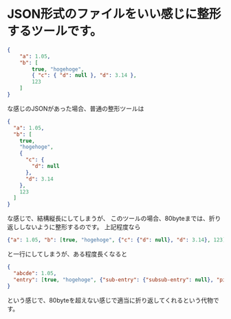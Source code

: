 # JSON形式のファイルをいい感じに整形するツールです。

~~~ json
{
    "a": 1.05,
    "b": [
        true, "hogehoge",
        { "c": { "d": null }, "d": 3.14 },
        123
    ]
}
~~~

な感じのJSONがあった場合、普通の整形ツールは

~~~ json
{
  "a": 1.05,
  "b": [
    true,
    "hogehoge",
    {
      "c": {
        "d": null
      },
      "d": 3.14
    },
    123
  ]
}
~~~

な感じで、結構縦長にしてしまうが、
このツールの場合、80byteまでは、折り返ししないように整形するのです。
上記程度なら

~~~ json
{"a": 1.05, "b": [true, "hogehoge", {"c": {"d": null}, "d": 3.14}, 123]}
~~~

と一行にしてしまうが、ある程度長くなると

~~~ json
{
  "abcde": 1.05,
  "entry": [true, "hogehoge", {"sub-entry": {"subsub-entry": null}, "pipi": 3.14}, 123]
}
~~~

という感じで、80byteを超えない感じで適当に折り返してくれるという代物です。
